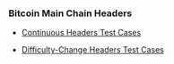 ### Bitcoin Main Chain Headers

- [Continuous Headers Test Cases](continuous)

- [Difficulty-Change Headers Test Cases](diff-change)
